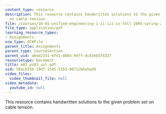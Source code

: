 ```yaml
---
content_type: resource
description: This resource contains handwritten solutions to the given problem set
  on cable tension.
file: /courses/16-01-unified-engineering-i-ii-iii-iv-fall-2005-spring-2006/58acb35b19df154551b380712b6a5ad9_m02_ps01_sol.pdf
file_type: application/pdf
learning_resource_types:
- Assignments
ocw_type: OCWFile
parent_title: Assignments
parent_type: CourseSection
parent_uid: a6eb2151-6f41-806d-94ff-dc83eb5f4337
resourcetype: Document
title: m02_ps01_sol.pdf
uid: 58acb35b-19df-1545-51b3-80712b6a5ad9
video_files:
  video_thumbnail_file: null
video_metadata:
  youtube_id: null
---
```

This resource contains handwritten solutions to the given problem set on cable tension.

